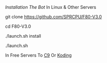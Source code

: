 
*Installation The Bot*
In Linux & Other Servers 

git clone https://github.com/SPRCPU/F80-V3.0

cd F80-V3.0

./launch.sh install

./launch.sh

In Free Servers To [C9](https://c9.io) Or [Koding](https://koding.com)


